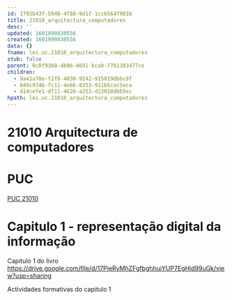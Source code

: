 ```yaml
---
id: 1792b43f-5840-4f88-9d1f-1ccb564f981b
title: 21010_arquitectura_computadores
desc: ''
updated: 1601990830556
created: 1601990830556
data: {}
fname: lei.uc.21010_arquitectura_computadores
stub: false
parent: 0c8f93b8-4b06-4691-bcab-77b1383477ce
children:
  - 9a41a78e-f2f8-4030-9242-915019dbbc8f
  - 049c974b-fc11-4e66-8353-911b5cec5eca
  - d14cefe1-df11-4626-a253-d23010dbb5ec
hpath: lei.uc.21010_arquitectura_computadores
---
```

# 21010 Arquitectura de computadores

# PUC

[PUC 21010](d14cefe1-df11-4626-a253-d23010dbb5ec)

# Capitulo 1 - representação digital da informação

Capitulo 1 do livro <https://drive.google.com/file/d/17PjeRyMhZFgfbghhuiYUP7EgHjd99uGk/view?usp=sharing>

Actividades formativas do capitulo 1 

